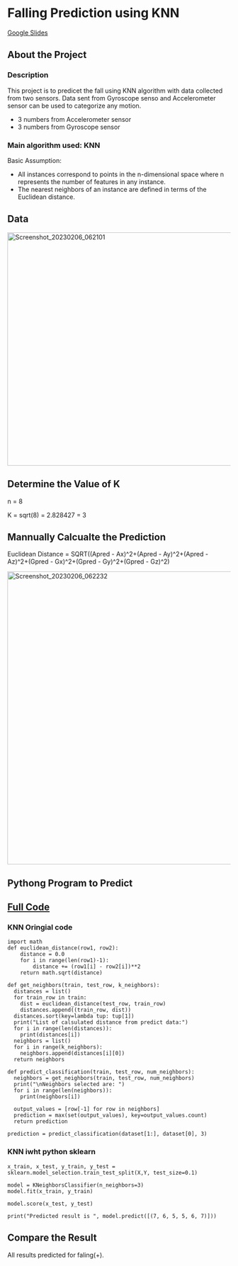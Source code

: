 # Falling Prediction using KNN
[Google Slides](https://docs.google.com/presentation/d/1z5GFLShOoHuqnHfVUDxjvl3xSzjspt1Gtjoe5K3-0mk/edit?usp=sharing)

## About the Project

### Description
This project is to predicet the fall using KNN algorithm with data collected from two sensors. 
Data sent from Gyroscope senso and Accelerometer sensor can be used to categorize any motion.

* 3 numbers from Accelerometer sensor
* 3 numbers from Gyroscope sensor

### Main algorithm used: KNN
Basic Assumption:

* All instances correspond to points in the n-dimensional space where n represents the number of features in any instance.
* The nearest neighbors of an instance are defined in terms of the Euclidean distance.

## Data

<img width="527" alt="Screenshot_20230206_062101" src="https://user-images.githubusercontent.com/54694766/217131496-b023b90e-eef3-4766-8ce0-9521579ddc6a.png">


## Determine the Value of K
n = 8

K = sqrt(8) = 2.828427 = 3

## Mannually Calcualte the Prediction

Euclidean Distance = SQRT((Apred - Ax)^2+(Apred - Ay)^2+(Apred - Az)^2+(Gpred - Gx)^2+(Gpred - Gy)^2+(Gpred - Gz)^2)

<img width="662" alt="Screenshot_20230206_062232" src="https://user-images.githubusercontent.com/54694766/217131703-ab9ac675-b5fd-4ad4-89ce-e9e56ee4b7b0.png">


## Pythong Program to Predict
## [Full Code](https://github.com/SharonCao0920/MachineLearning/blob/main/SupervisedLearning/FallingPredictionUsingKNN/CS550_Week3_HW1_KNN.ipynb)
### KNN Oringial code

```
import math
def euclidean_distance(row1, row2):
	distance = 0.0
	for i in range(len(row1)-1):
		distance += (row1[i] - row2[i])**2
	return math.sqrt(distance)
   
def get_neighbors(train, test_row, k_neighbors):
  distances = list()
  for train_row in train:
    dist = euclidean_distance(test_row, train_row)
    distances.append((train_row, dist))
  distances.sort(key=lambda tup: tup[1])
  print("List of calsulated distance from predict data:")
  for i in range(len(distances)):
    print(distances[i])
  neighbors = list()
  for i in range(k_neighbors):
    neighbors.append(distances[i][0])
  return neighbors

def predict_classification(train, test_row, num_neighbors):
  neighbors = get_neighbors(train, test_row, num_neighbors)
  print("\nNeighbors selected are: ")
  for i in range(len(neighbors)):
    print(neighbors[i])
  
  output_values = [row[-1] for row in neighbors]
  prediction = max(set(output_values), key=output_values.count)
  return prediction
```

```
prediction = predict_classification(dataset[1:], dataset[0], 3)
```

### KNN iwht python sklearn
```
x_train, x_test, y_train, y_test = sklearn.model_selection.train_test_split(X,Y, test_size=0.1)

model = KNeighborsClassifier(n_neighbors=3)
model.fit(x_train, y_train)

model.score(x_test, y_test)

print("Predicted result is ", model.predict([(7, 6, 5, 5, 6, 7)]))

```

## Compare the Result
All results predicted for faling(+).
